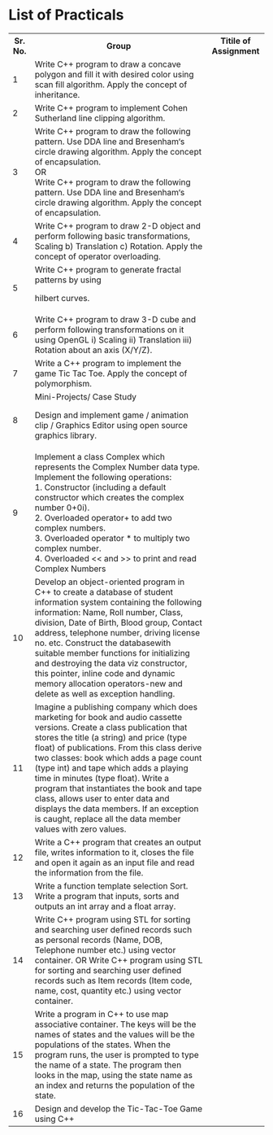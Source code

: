 # List of Practicals

<table style="width:100%">
  <tr>
    <th>Sr. No.</th>
    <th>Group</th>
    <th>Titile of Assignment</th>
  </tr>
  
  <tr>
    <td>1</td>
    <td>Write C++ program to draw a concave polygon and fill it with
desired color using scan fill algorithm. Apply the concept of
inheritance.</td>
  </tr>
  
  <tr>
    <td>2</td>
    <td>Write C++ program to implement Cohen Sutherland line
clipping algorithm.</td>
  </tr>
  
  <tr>
    <td>3</td>
    <td>Write C++ program to draw the following pattern. Use
DDA line and Bresenham‘s circle drawing algorithm.
Apply the concept of encapsulation.<br>
OR<br>
Write C++ program to draw the following pattern. Use
DDA line and Bresenham‘s circle drawing algorithm. Apply
the concept of encapsulation.</td>
  </tr>
  
  <tr>
    <td>4</td>
    <td>Write C++ program to draw 2-D object and perform
following basic transformations, Scaling b) Translation c)
Rotation. Apply the concept of operator overloading.</td>
  </tr>
  
  <tr>
    <td>5</td>
    <td>Write C++ program to generate fractal patterns by using

hilbert curves.</td>
  </tr>
  
  <tr>
    <td>6</td>
    <td>Write C++ program to draw 3-D cube and perform
following transformations on it using OpenGL i) Scaling ii)
Translation iii) Rotation about an axis (X/Y/Z).</td>
  </tr>
  
  <tr>
    <td>7</td>
    <td>Write a C++ program to implement the game Tic Tac Toe.
Apply the concept of polymorphism.</td>
  </tr>
  
  <tr>
    <td>8</td>
    <td>Mini-Projects/ Case Study

Design and implement game / animation clip / Graphics
Editor using open source graphics library.</td>
  </tr> 
  
  <tr>
    <td>9</td>
    <td>Implement a class Complex which represents the Complex
Number data type. Implement the following operations:<br>
1. Constructor (including a default constructor which
creates the complex number 0+0i).<br>
2. Overloaded operator+ to add two complex numbers.<br>
3. Overloaded operator * to multiply two complex
number.<br>
4. Overloaded << and >> to print and read Complex
Numbers</td>
  </tr>
  
  <tr>
    <td>10</td>
    <td>Develop an object-oriented program in C++ to create a
database of student information system containing the
following information: Name, Roll number, Class, division,
Date of Birth, Blood group, Contact address, telephone
number, driving license no. etc.
Construct the databasewith suitable member functions for
initializing and destroying the data viz constructor, this
pointer, inline code and dynamic memory allocation
operators-new and delete as well as exception handling.</td>
  </tr>
  
  <tr>
    <td>11</td>
    <td>Imagine a publishing company which does marketing for
book and audio cassette versions. Create a class
publication that stores the title (a string) and price (type
float) of publications. From this class derive two classes:
book which adds a page count (type int) and tape which
adds a playing time in minutes (type float). Write a
program that instantiates the book and tape class, allows
user to enter data and displays the data members. If an
exception is caught, replace all the data member values
with zero values.</td>
  </tr>
  
  <tr>
    <td>12</td>
    <td>Write a C++ program that creates an output file, writes
information to it, closes the file and open it again as an
input file and read the information from the file.</td>
  </tr>
  
  <tr>
    <td>13</td>
    <td>Write a function template selection Sort. Write a program
that inputs, sorts and outputs an int array and a float array.</td>
  </tr>
  
  <tr>
    <td>14</td>
    <td>Write C++ program using STL for sorting and searching
user defined records such as personal records (Name,
DOB, Telephone number etc.) using vector container.
OR Write C++ program using STL for sorting and
searching user defined records such as Item records (Item
code, name, cost, quantity etc.) using vector container.</td>
  </tr>
  
  <tr>
    <td>15</td>
    <td>Write a program in C++ to use map associative container.
The keys will be the names of states and the values will be
the populations of the states. When the program runs, the
user is prompted to type the name of a state. The program
then looks in the map, using the state name as an index and
returns the
population of the state.</td>
  </tr>
  
  <tr>
    <td>16</td>
    <td>Design and develop the Tic-Tac-Toe Game using C++</td>
  </tr>
  
</table>
